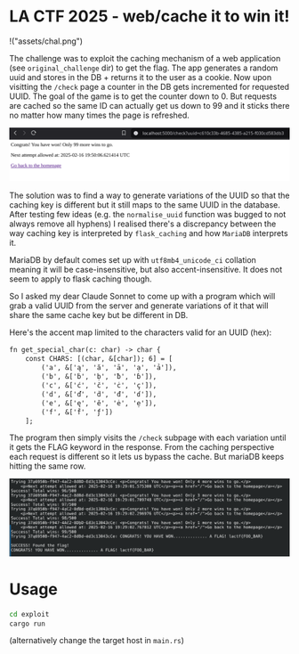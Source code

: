 # LA CTF 2025 - web/cache it to win it!

!("assets/chal.png")

The challenge was to exploit the caching mechanism of a web application (see `original_challenge` dir) to get the flag. The app generates a random uuid and stores in the DB + returns it to the user as a cookie. Now upon visitting the `/check` page a counter in the DB gets incremented for requested UUID. The goal of the game is to get the counter down to 0. But requests are cached so the same ID can actually get us down to 99 and it sticks there no matter how many times the page is refreshed.

![](assets/check.png)

The solution was to find a way to generate variations of the UUID so that the caching key is different but it still maps to the same UUID in the database. After testing few ideas (e.g. the `normalise_uuid` function was bugged to not always remove all hyphens) I realised there's a discrepancy between the way caching key is interpreted by `flask_caching` and how `MariaDB` interprets it. 

MariaDB by default comes set up with `utf8mb4_unicode_ci` collation meaning it will be case-insensitive, but also accent-insensitive. It does not seem to apply to flask caching though. 

So I asked my dear Claude Sonnet to come up with a program which will grab a valid UUID from the server and generate variations of it that will share the same cache key but be different in DB.

Here's the accent map limited to the characters valid for an UUID (hex):
```
fn get_special_char(c: char) -> char {
    const CHARS: [(char, &[char]); 6] = [
        ('a', &['ą', 'ă', 'ā', 'ạ', 'ả']),
        ('b', &['ḃ', 'ḅ', 'ƀ', 'ɓ']),
        ('c', &['ć', 'č', 'ċ', 'ç']),
        ('d', &['ď', 'ḋ', 'đ', 'ɗ']),
        ('e', &['ę', 'ě', 'ė', 'ẹ']),
        ('f', &['ḟ', 'ƒ'])
    ];
```

The program then simply visits the `/check` subpage with each variation until it gets the FLAG keyword in the response. From the caching perspective each request is different so it lets us bypass the cache. But mariaDB keeps hitting the same row.

![](assets/result.png)

# Usage

```bash
cd exploit
cargo run
```
(alternatively change the target host in `main.rs`)
